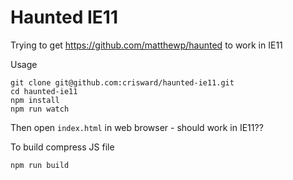 # Haunted IE11

Trying to get https://github.com/matthewp/haunted to work in IE11

Usage

```
git clone git@github.com:crisward/haunted-ie11.git
cd haunted-ie11
npm install
npm run watch
```
Then open `index.html` in web browser - should work in IE11??

To build compress JS file

```
npm run build
```